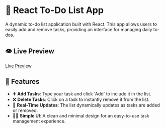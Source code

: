 # 📝 React To-Do List App

A dynamic  to-do list application built with React. This app allows users to easily add and remove tasks, providing an interface for managing daily to-dos.

## 👁️ Live Preview
 [Live Preview](https://mannan-ali.github.io/TodoList/)

## 🚀 Features

- ➕ **Add Tasks**: Type your task and click 'Add' to include it in the list.
- ❌ **Delete Tasks**: Click on a task to instantly remove it from the list.
- 🔄 **Real-Time Updates**: The list dynamically updates as tasks are added or removed.
- 🧑‍💻 **Simple UI**: A clean and minimal design for an easy-to-use task management experience.




